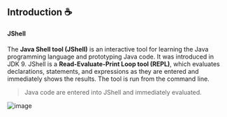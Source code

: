 ## Introduction ☕

#### JShell
The **Java Shell tool (JShell)** is an interactive tool for learning the Java programming language and prototyping Java code. It was introduced in JDK 9. JShell is a **Read-Evaluate-Print Loop tool (REPL)**, which evaluates declarations, statements, and expressions as they are entered and immediately shows the results. The tool is run from the command line.   
>  Java code are entered into JShell and immediately evaluated.

![image](https://github.com/user-attachments/assets/6dbc0062-4ec0-4987-8058-d62df355fad5)
